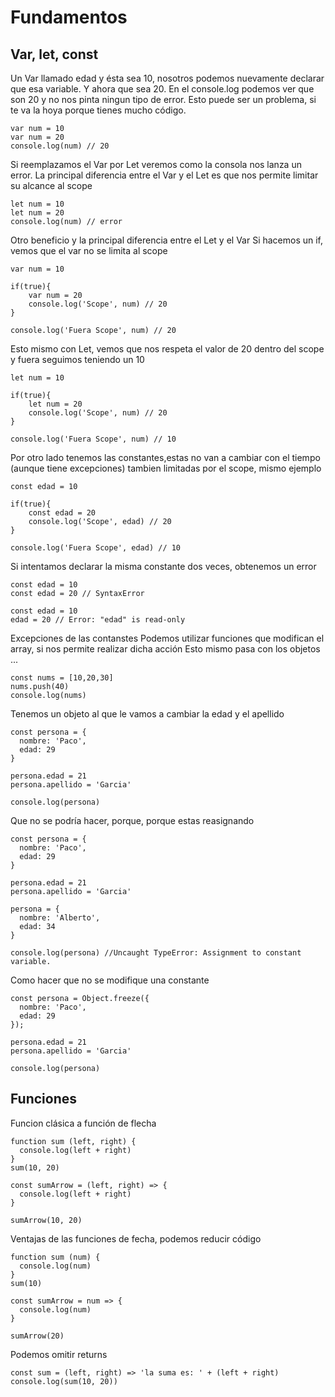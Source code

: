 # Fundamentos

## Var, let, const

Un Var llamado edad y ésta sea 10, nosotros podemos nuevamente declarar que esa variable.
Y ahora que sea 20.
En el console.log podemos ver que son 20 y no nos pinta ningun tipo de error.
Esto puede ser un problema, si te va la hoya porque tienes mucho código.

```JS
var num = 10
var num = 20
console.log(num) // 20
```

Si reemplazamos el Var por Let veremos como la consola nos lanza un error.
La principal diferencia entre el Var y el Let es que nos permite limitar su alcance al scope

```JS
let num = 10
let num = 20
console.log(num) // error
```


Otro beneficio y la principal diferencia entre el Let y el Var
Si hacemos un if, vemos que el var no se limita al scope

```JS
var num = 10

if(true){
	var num = 20
	console.log('Scope', num) // 20
}

console.log('Fuera Scope', num) // 20
```

Esto mismo con Let, vemos que nos respeta el valor de 20 dentro del scope y fuera seguimos teniendo un 10

```JS
let num = 10

if(true){
	let num = 20
	console.log('Scope', num) // 20
}

console.log('Fuera Scope', num) // 10
```


Por otro lado tenemos las constantes,estas no van a cambiar con el tiempo (aunque tiene excepciones)
tambien limitadas por el scope, mismo ejemplo

```JS
const edad = 10

if(true){
	const edad = 20
	console.log('Scope', edad) // 20
}

console.log('Fuera Scope', edad) // 10
```

Si intentamos declarar la misma constante dos veces, obtenemos un error

```JS
const edad = 10
const edad = 20 // SyntaxError

const edad = 10
edad = 20 // Error: "edad" is read-only
```

Excepciones de las contanstes
Podemos utilizar funciones que modifican el array, si nos permite realizar dicha acción
Esto mismo pasa con los objetos ...

```JS
const nums = [10,20,30]
nums.push(40)
console.log(nums)
```

Tenemos un objeto al que le vamos a cambiar la edad y el apellido

```JS
const persona = {
  nombre: 'Paco',
  edad: 29
}

persona.edad = 21
persona.apellido = 'Garcia'

console.log(persona)
```

Que no se podría hacer, porque, porque estas reasignando

```JS
const persona = {
  nombre: 'Paco',
  edad: 29
}

persona.edad = 21
persona.apellido = 'Garcia'

persona = {
  nombre: 'Alberto',
  edad: 34
}

console.log(persona) //Uncaught TypeError: Assignment to constant variable.
```

Como hacer que no se modifique una constante

```JS
const persona = Object.freeze({
  nombre: 'Paco',
  edad: 29
});

persona.edad = 21
persona.apellido = 'Garcia'

console.log(persona)
```

## Funciones

Funcion clásica a función de flecha

```JS
function sum (left, right) {
  console.log(left + right)
}
sum(10, 20)

const sumArrow = (left, right) => {
  console.log(left + right)
}

sumArrow(10, 20)
```

Ventajas de las funciones de fecha, podemos reducir código

```JS
function sum (num) {
  console.log(num)
}
sum(10)

const sumArrow = num => {
  console.log(num)
}

sumArrow(20)
```

Podemos omitir returns

```JS
const sum = (left, right) => 'la suma es: ' + (left + right)
console.log(sum(10, 20))
```

